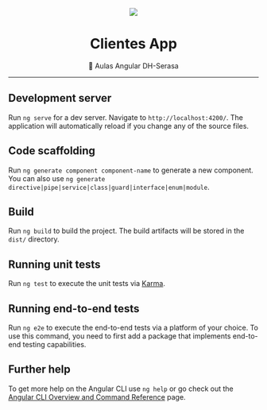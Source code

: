 <p align="center"> <img src = ![react-logo-angularjs-javascript-aspnet-mvc-web-application-software-framework-ionic-nodejs-png-clipart](https://user-images.githubusercontent.com/102123328/182288799-453d2ce2-9847-4b6a-8447-dea209f346d1.jpg) /> </p>

<h1 align="center"> Clientes App </h1>
<p align="center">🚀  Aulas Angular DH-Serasa </p>

<hr>




## Development server

Run `ng serve` for a dev server. Navigate to `http://localhost:4200/`. The application will automatically reload if you change any of the source files.

## Code scaffolding

Run `ng generate component component-name` to generate a new component. You can also use `ng generate directive|pipe|service|class|guard|interface|enum|module`.

## Build

Run `ng build` to build the project. The build artifacts will be stored in the `dist/` directory.

## Running unit tests

Run `ng test` to execute the unit tests via [Karma](https://karma-runner.github.io).

## Running end-to-end tests

Run `ng e2e` to execute the end-to-end tests via a platform of your choice. To use this command, you need to first add a package that implements end-to-end testing capabilities.

## Further help

To get more help on the Angular CLI use `ng help` or go check out the [Angular CLI Overview and Command Reference](https://angular.io/cli) page.
